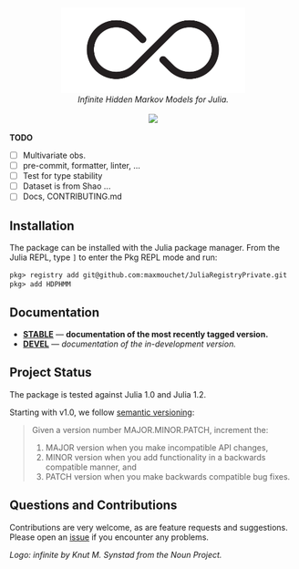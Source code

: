 <p align="center">
  <img src="/docs/src/assets/logo.png" height="150"><br/>
  <i>Infinite Hidden Markov Models for Julia.</i><br/><br/>
  <a href="https://github.com/SmartMonitoringSchemes/HDPHMM.jl/actions">
    <img src="https://github.com/SmartMonitoringSchemes/HDPHMM.jl/workflows/CI/badge.svg">
  </a>
</p>

**TODO**
- [ ] Multivariate obs.
- [ ] pre-commit, formatter, linter, ...
- [ ] Test for type stability
- [ ] Dataset is from Shao ...
- [ ] Docs, CONTRIBUTING.md

## Installation

The package can be installed with the Julia package manager.
From the Julia REPL, type `]` to enter the Pkg REPL mode and run:

```
pkg> registry add git@github.com:maxmouchet/JuliaRegistryPrivate.git
pkg> add HDPHMM
```

## Documentation

- [**STABLE**][docs-stable-url] &mdash; **documentation of the most recently tagged version.**
- [**DEVEL**][docs-dev-url] &mdash; *documentation of the in-development version.*

## Project Status

The package is tested against Julia 1.0 and Julia 1.2.  

Starting with v1.0, we follow [semantic versioning]():

> Given a version number MAJOR.MINOR.PATCH, increment the:
> 1. MAJOR version when you make incompatible API changes,
> 2. MINOR version when you add functionality in a backwards compatible manner, and
> 3. PATCH version when you make backwards compatible bug fixes.

## Questions and Contributions

Contributions are very welcome, as are feature requests and suggestions.
Please open an [issue][issues-url] if you encounter any problems.

*Logo: infinite by Knut M. Synstad from the Noun Project.*

[docs-stable-img]: https://img.shields.io/badge/docs-stable-blue.svg?style=flat
[docs-stable-url]: https://maxmouchet.github.io/HDPHMM.jl/stable

[docs-dev-img]: https://img.shields.io/badge/docs-dev-blue.svg?style=flat
[docs-dev-url]: https://maxmouchet.github.io/HDPHMM.jl/dev

[issues-url]: https://github.com/maxmouchet/HDPHMM.jl/issues
